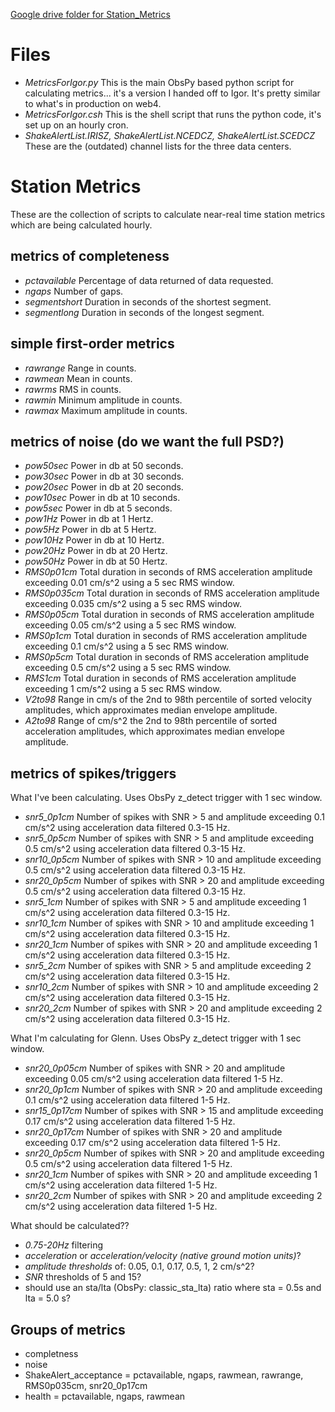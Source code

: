 
<a href="https://drive.google.com/drive/u/1/folders/0B8N_TOtFCLuyOVNUUmVuTzJTNHc">Google drive folder for Station_Metrics</a>

# Files

- *MetricsForIgor.py*  This is the main ObsPy based python script for calculating metrics... it's a version I handed off to Igor.  It's pretty similar to what's in production on web4.
- *MetricsForIgor.csh*  This is the shell script that runs the python code, it's set up on an hourly cron.
- *ShakeAlertList.IRISZ, ShakeAlertList.NCEDCZ, ShakeAlertList.SCEDCZ* These are the (outdated) channel lists for the three data centers.

# Station Metrics

These are the collection of scripts to calculate near-real time station metrics which are being calculated hourly.

## metrics of completeness

- *pctavailable* Percentage of data returned of data requested.
- *ngaps* Number of gaps.
- *segmentshort*  Duration in seconds of the shortest segment.
- *segmentlong*  Duration in seconds of the longest segment.

## simple first-order metrics

- *rawrange*  Range in counts.
- *rawmean*  Mean in counts.
- *rawrms*  RMS in counts.
- *rawmin*  Minimum amplitude in counts.
- *rawmax*  Maximum amplitude in counts.

## metrics of noise (do we want the full PSD?)

- *pow50sec* Power in db at 50 seconds.
- *pow30sec* Power in db at 30 seconds.
- *pow20sec* Power in db at 20 seconds.
- *pow10sec* Power in db at 10 seconds.
- *pow5sec* Power in db at 5 seconds.
- *pow1Hz* Power in db at 1 Hertz.
- *pow5Hz* Power in db at 5 Hertz.
- *pow10Hz* Power in db at 10 Hertz.
- *pow20Hz* Power in db at 20 Hertz.
- *pow50Hz* Power in db at 50 Hertz.
- *RMS0p01cm* Total duration in seconds of RMS acceleration amplitude exceeding 0.01 cm/s^2 using a 5 sec RMS window.
- *RMS0p035cm* Total duration in seconds of RMS acceleration amplitude exceeding 0.035 cm/s^2 using a 5 sec RMS window.
- *RMS0p05cm* Total duration in seconds of RMS acceleration amplitude exceeding 0.05 cm/s^2 using a 5 sec RMS window.
- *RMS0p1cm* Total duration in seconds of RMS acceleration amplitude exceeding 0.1 cm/s^2 using a 5 sec RMS window.
- *RMS0p5cm* Total duration in seconds of RMS acceleration amplitude exceeding 0.5 cm/s^2 using a 5 sec RMS window.
- *RMS1cm* Total duration in seconds of RMS acceleration amplitude exceeding 1 cm/s^2 using a 5 sec RMS window.
- *V2to98* Range in cm/s of the 2nd to 98th percentile of sorted velocity amplitudes, which approximates median envelope amplitude.
- *A2to98* Range of cm/s^2 the 2nd to 98th percentile of sorted acceleration amplitudes, which approximates median envelope amplitude.

## metrics of spikes/triggers

What I've been calculating.  Uses ObsPy z_detect trigger with 1 sec window.
- *snr5_0p1cm* Number of spikes with SNR > 5 and amplitude exceeding 0.1 cm/s^2 using acceleration data filtered 0.3-15 Hz.
- *snr5_0p5cm* Number of spikes with SNR > 5 and amplitude exceeding 0.5 cm/s^2 using acceleration data filtered 0.3-15 Hz.
- *snr10_0p5cm* Number of spikes with SNR > 10 and amplitude exceeding 0.5 cm/s^2 using acceleration data filtered 0.3-15 Hz.
- *snr20_0p5cm* Number of spikes with SNR > 20 and amplitude exceeding 0.5 cm/s^2 using acceleration data filtered 0.3-15 Hz.
- *snr5_1cm* Number of spikes with SNR > 5 and amplitude exceeding 1 cm/s^2 using acceleration data filtered 0.3-15 Hz.
- *snr10_1cm* Number of spikes with SNR > 10 and amplitude exceeding 1 cm/s^2 using acceleration data filtered 0.3-15 Hz.
- *snr20_1cm* Number of spikes with SNR > 20 and amplitude exceeding 1 cm/s^2 using acceleration data filtered 0.3-15 Hz.
- *snr5_2cm* Number of spikes with SNR > 5 and amplitude exceeding 2 cm/s^2 using acceleration data filtered 0.3-15 Hz.
- *snr10_2cm* Number of spikes with SNR > 10 and amplitude exceeding 2 cm/s^2 using acceleration data filtered 0.3-15 Hz.
- *snr20_2cm* Number of spikes with SNR > 20 and amplitude exceeding 2 cm/s^2 using acceleration data filtered 0.3-15 Hz.

What I'm calculating for Glenn.  Uses ObsPy z_detect trigger with 1 sec window.
- *snr20_0p05cm* Number of spikes with SNR > 20 and amplitude exceeding 0.05 cm/s^2 using acceleration data filtered 1-5 Hz.
- *snr20_0p1cm* Number of spikes with SNR > 20 and amplitude exceeding 0.1 cm/s^2 using acceleration data filtered 1-5 Hz.
- *snr15_0p17cm* Number of spikes with SNR > 15 and amplitude exceeding 0.17 cm/s^2 using acceleration data filtered 1-5 Hz.
- *snr20_0p17cm* Number of spikes with SNR > 20 and amplitude exceeding 0.17 cm/s^2 using acceleration data filtered 1-5 Hz.
- *snr20_0p5cm* Number of spikes with SNR > 20 and amplitude exceeding 0.5 cm/s^2 using acceleration data filtered 1-5 Hz.
- *snr20_1cm* Number of spikes with SNR > 20 and amplitude exceeding 1 cm/s^2 using acceleration data filtered 1-5 Hz.
- *snr20_2cm* Number of spikes with SNR > 20 and amplitude exceeding 2 cm/s^2 using acceleration data filtered 1-5 Hz.

What should be calculated??
- *0.75-20Hz* filtering
- *acceleration* or *acceleration/velocity (native ground motion units)*?
- *amplitude thresholds* of: 0.05, 0.1, 0.17, 0.5, 1, 2 cm/s^2?
- *SNR* thresholds of 5 and 15?
- should use an sta/lta (ObsPy: classic_sta_lta) ratio where sta = 0.5s and lta = 5.0 s?

## Groups of metrics
- completness
- noise
- ShakeAlert_acceptance = pctavailable, ngaps, rawmean, rawrange, RMS0p035cm, snr20_0p17cm
- health = pctavailable, ngaps, rawmean


